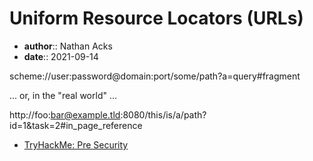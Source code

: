 # Uniform Resource Locators (URLs)

* **author**:: Nathan Acks
* **date**:: 2021-09-14

scheme://user:password@domain:port/some/path?a=query#fragment

… or, in the "real world" …

http://foo:bar@example.tld:8080/this/is/a/path?id=1&task=2#in_page_reference

* [TryHackMe: Pre Security](tryhackme-pre-security.md)
